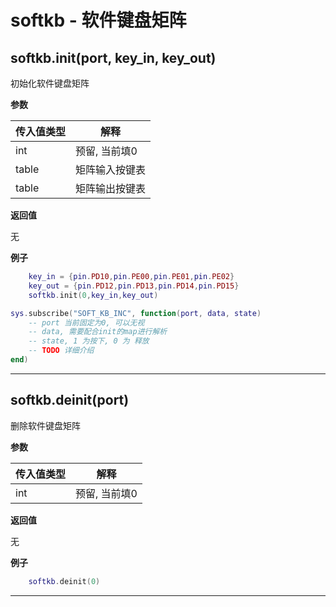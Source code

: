# softkb - 软件键盘矩阵

## softkb.init(port, key_in, key_out)

初始化软件键盘矩阵

**参数**

|传入值类型|解释|
|-|-|
|int|预留, 当前填0|
|table|矩阵输入按键表|
|table|矩阵输出按键表|

**返回值**

无

**例子**

```lua
    key_in = {pin.PD10,pin.PE00,pin.PE01,pin.PE02}
    key_out = {pin.PD12,pin.PD13,pin.PD14,pin.PD15}
    softkb.init(0,key_in,key_out)

sys.subscribe("SOFT_KB_INC", function(port, data, state)
    -- port 当前固定为0, 可以无视
    -- data, 需要配合init的map进行解析
    -- state, 1 为按下, 0 为 释放
    -- TODO 详细介绍
end)

```

---

## softkb.deinit(port)

删除软件键盘矩阵

**参数**

|传入值类型|解释|
|-|-|
|int|预留, 当前填0|

**返回值**

无

**例子**

```lua
    softkb.deinit(0)

```

---

